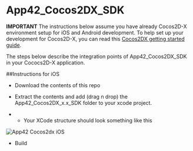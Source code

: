 App42_Cocos2DX_SDK
==================

**IMPORTANT**
The instructions below assume you have already Cocos2D-X environment setup for iOS and Android development. To help set up your development for Cocos2D-X, you can read this [Cocos2DX getting started guide](http://www.raywenderlich.com/33750/cocos2d-x-tutorial-for-ios-and-android-getting-started).

The steps below describe the integration points of App42_Cocos2DX_SDK in your Cococs2D-X application. 

##Instructions for iOS

* Download the contents of this repo

* Extract the contents and add (drag n drop) the App42_Cocos2DX_x.x_SDK folder to your xcode project.
* * Your XCode structure should look something like this

![App42 Cocos2dx iOS](http://cdn.shephertz.com/repository/files/00997a26e28f8e9e3ee0aebc9dbcda1b6c36537bb2f21989a8923f406daf97ae/beeadbd845c8059d760531994e15667e69b09bda/XcodeLeftPane.png)

* Build
